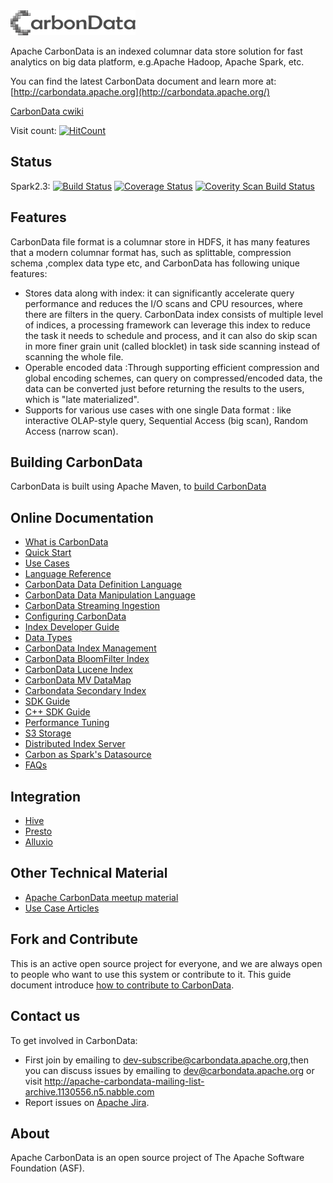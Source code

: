 <!--
    Licensed to the Apache Software Foundation (ASF) under one or more
    contributor license agreements.  See the NOTICE file distributed with
    this work for additional information regarding copyright ownership.
    The ASF licenses this file to you under the Apache License, Version 2.0
    (the "License"); you may not use this file except in compliance with
    the License.  You may obtain a copy of the License at

      http://www.apache.org/licenses/LICENSE-2.0

    Unless required by applicable law or agreed to in writing, software
    distributed under the License is distributed on an "AS IS" BASIS,
    WITHOUT WARRANTIES OR CONDITIONS OF ANY KIND, either express or implied.
    See the License for the specific language governing permissions and
    limitations under the License.
-->

<img src="/docs/images/CarbonData_logo.png" width="200" height="40">

Apache CarbonData is an indexed columnar data store solution for fast analytics on big data platform, e.g.Apache Hadoop, Apache Spark, etc.

You can find the latest CarbonData document and learn more at:
[http://carbondata.apache.org](http://carbondata.apache.org/)

[CarbonData cwiki](https://cwiki.apache.org/confluence/display/CARBONDATA/)

Visit count: [![HitCount](http://hits.dwyl.io/jackylk/apache/carbondata.svg)](http://hits.dwyl.io/jackylk/apache/carbondata)


## Status
Spark2.3:
[![Build Status](https://builds.apache.org/buildStatus/icon?job=carbondata-master-spark-2.3)](https://builds.apache.org/view/A-D/view/CarbonData/job/carbondata-master-spark-2.3/lastBuild/testReport)
[![Coverage Status](https://coveralls.io/repos/github/apache/carbondata/badge.svg?branch=master)](https://coveralls.io/github/apache/carbondata?branch=master)
<a href="https://scan.coverity.com/projects/carbondata">
  <img alt="Coverity Scan Build Status"
       src="https://scan.coverity.com/projects/13444/badge.svg"/>
</a>
## Features
CarbonData file format is a columnar store in HDFS, it has many features that a modern columnar format has, such as splittable, compression schema ,complex data type etc, and CarbonData has following unique features:
* Stores data along with index: it can significantly accelerate query performance and reduces the I/O scans and CPU resources, where there are filters in the query.  CarbonData index consists of multiple level of indices, a processing framework can leverage this index to reduce the task it needs to schedule and process, and it can also do skip scan in more finer grain unit (called blocklet) in task side scanning instead of scanning the whole file.
* Operable encoded data :Through supporting efficient compression and global encoding schemes, can query on compressed/encoded data, the data can be converted just before returning the results to the users, which is "late materialized".
* Supports for various use cases with one single Data format : like interactive OLAP-style query, Sequential Access (big scan), Random Access (narrow scan).

## Building CarbonData
CarbonData is built using Apache Maven, to [build CarbonData](https://github.com/apache/carbondata/blob/master/build)

## Online Documentation
* [What is CarbonData](https://github.com/apache/carbondata/blob/master/docs/introduction.md)
* [Quick Start](https://github.com/apache/carbondata/blob/master/docs/quick-start-guide.md)
* [Use Cases](https://github.com/apache/carbondata/blob/master/docs/usecases.md)
* [Language Reference](https://github.com/apache/carbondata/blob/master/docs/language-manual.md)
 * [CarbonData Data Definition Language](https://github.com/apache/carbondata/blob/master/docs/ddl-of-carbondata.md) 
 * [CarbonData Data Manipulation Language](https://github.com/apache/carbondata/blob/master/docs/dml-of-carbondata.md) 
 * [CarbonData Streaming Ingestion](https://github.com/apache/carbondata/blob/master/docs/streaming-guide.md) 
 * [Configuring CarbonData](https://github.com/apache/carbondata/blob/master/docs/configuration-parameters.md) 
 * [Index Developer Guide](https://github.com/apache/carbondata/blob/master/docs/index-developer-guide.md) 
 * [Data Types](https://github.com/apache/carbondata/blob/master/docs/supported-data-types-in-carbondata.md) 
* [CarbonData Index Management](https://github.com/apache/carbondata/blob/master/docs/index/index-management.md) 
 * [CarbonData BloomFilter Index](https://github.com/apache/carbondata/blob/master/docs/index/bloomfilter-index-guide.md) 
 * [CarbonData Lucene Index](https://github.com/apache/carbondata/blob/master/docs/index/lucene-index-guide.md) 
 * [CarbonData MV DataMap](https://github.com/apache/carbondata/blob/master/docs/datamap/mv-datamap-guide.md)
* [Carbondata Secondary Index](https://github.com/apache/carbondata/blob/master/docs/index/secondary-index-guide.md)
* [SDK Guide](https://github.com/apache/carbondata/blob/master/docs/sdk-guide.md) 
* [C++ SDK Guide](https://github.com/apache/carbondata/blob/master/docs/csdk-guide.md)
* [Performance Tuning](https://github.com/apache/carbondata/blob/master/docs/performance-tuning.md) 
* [S3 Storage](https://github.com/apache/carbondata/blob/master/docs/s3-guide.md)
* [Distributed Index Server](https://github.com/apache/carbondata/blob/master/docs/index-server.md)
* [Carbon as Spark's Datasource](https://github.com/apache/carbondata/blob/master/docs/carbon-as-spark-datasource-guide.md) 
* [FAQs](https://github.com/apache/carbondata/blob/master/docs/faq.md) 

##  Integration
* [Hive](https://github.com/apache/carbondata/blob/master/docs/hive-guide.md)
* [Presto](https://github.com/apache/carbondata/blob/master/docs/prestodb-guide.md)
* [Alluxio](https://github.com/apache/carbondata/blob/master/docs/alluxio-guide.md)

## Other Technical Material
* [Apache CarbonData meetup material](https://cwiki.apache.org/confluence/pages/viewpage.action?pageId=66850609)
* [Use Case Articles](https://cwiki.apache.org/confluence/display/CARBONDATA/CarbonData+Articles)

## Fork and Contribute
This is an active open source project for everyone, and we are always open to people who want to use this system or contribute to it. 
This guide document introduce [how to contribute to CarbonData](https://github.com/apache/carbondata/blob/master/docs/how-to-contribute-to-apache-carbondata.md).

## Contact us
To get involved in CarbonData:

* First join by emailing to [dev-subscribe@carbondata.apache.org](mailto:dev-subscribe@carbondata.apache.org),then you can discuss issues by emailing to [dev@carbondata.apache.org](mailto:dev@carbondata.apache.org) or visit http://apache-carbondata-mailing-list-archive.1130556.n5.nabble.com
* Report issues on [Apache Jira](https://issues.apache.org/jira/browse/CARBONDATA).

## About
Apache CarbonData is an open source project of The Apache Software Foundation (ASF).


